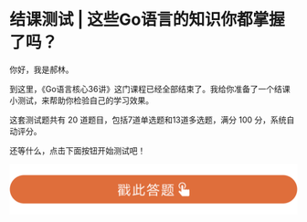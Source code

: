# 结课测试 | 这些Go语言的知识你都掌握了吗？
你好，我是郝林。

到这里，《Go语言核心36讲》这门课程已经全部结束了。我给你准备了一个结课小测试，来帮助你检验自己的学习效果。

这套测试题共有 20 道题目，包括7道单选题和13道多选题，满分 100 分，系统自动评分。

还等什么，点击下面按钮开始测试吧！

[![](./httpsstatic001geekbangorgresourceimage28a428d1be62669b4f3cc01c36466bf811a4.png)](http://time.geekbang.org/quiz/intro?act_id=125&exam_id=268)

<!-- [[[read_end]]] -->